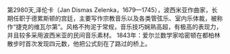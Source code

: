 第2980天,泽伦卡（Jan Dismas Zelenka，1679—1745），波西米亚作曲家，长期任职于德累斯顿的宫廷，主要写作宗教音乐以及各类管弦乐、室内乐体裁，被称作“捷克的维瓦尔第”。风格不拘泥于常规，音乐技巧娴熟高超，有极高的表现力，并且较多采用波西米亚的民间音乐素材。
1843年：爱尔兰数学家哈密顿在都柏林散步时首次发现四元数，他把公式刻在了路过的桥上。